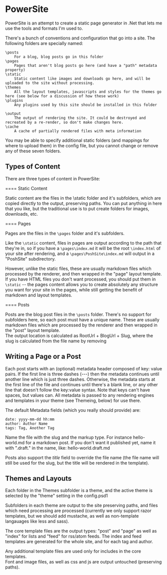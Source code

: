 ﻿PowerSite
=========

PowerSite is an attempt to create a static page generator in .Net that lets me use the tools and formats I'm used to.

There's a bunch of conventions and configuration that go into a site. The following folders are specially named:


    \posts
        For a blog, blog posts go in this folder
    \pages
        Pages that aren't blog posts go here (and have a "path" metadata property)
    \static
        Static content like images and downloads go here, and will be uploaded to the site without processing.
    \themes
        All the layout templates, javascripts and styles for the themes go here (see below for a discussion of how these work)
    \plugins
        Any plugins used by this site should be installed in this folder

    \output
        The output of rendering the site. It could be destroyed and recreated by a re-render, so don't make changes here.
    \cache
        A cache of partially rendered files with meta information

You may be able to specify additional static folders (and mappings for where to upload them) in the config file, but you cannot change or remove any of these seven folders.


Types of Content
----------------

There are three types of content in PowerSite:

==== Static Content

Static content are the files in the \static folder and it's subfolders, which are copied directly to the output, preserving paths. 
You can put anything in here that you like, but the traditional use is to put create folders for images, downloads, etc.


==== Pages

Pages are the files in the `\pages` folder and it's subfolders. 

Like the `\static` content, files in pages are output according to the path that they're in, 
so if you have a `\pages\index.md` it will be the root `\index.html` of your site after rendering, 
and a `\pages\PoshSite\index.md` will output in a "PoshSite" subdirectory.

However, unlike the static files, these are usually markdown files which processed by the renderer, 
and then wrapped in the "page" layout template. If you have HTML files you don't want processed, 
you should put them in `\static`  -- the pages content allows you to create absolutely any structure 
you want for your site in the pages, while still getting the benefit of markdown and layout templates.


==== Posts

Posts are the blog post files in the `\posts` folder.  There's no support for subfolders here, so each post must have a unique name.
These are usually markdown files which are processed by the renderer and then wrapped in the "post" layout template.  
The output location is calculated as RootUrl + BlogUrl + Slug, where the slug is calculated from the file name by removing 

Writing a Page or a Post
------------------------

Each post starts with an (optional) metadata header composed of key: value pairs. If the first line is three dashes 
(---) then the metadata continues until another line which is just three dashes. Otherwise, the metadata starts at 
the first line of the file and continues until there's a blank line, or any other line that doesn't follow the 
key:value syntax. Note that keys can't have spaces, but values can.  All metadata is passed to any rendering engines 
and templates in your theme (see Themeing, below) for use there.

The default Metadata fields (which you really should provide) are:

    date: yyyy-mm-dd hh:mm
    author: Author Name
    tags: Tag, Another Tag

Name the file with the slug and the markup type. For instance hello-world.md for a markdown post.
If you don't want it published yet, name it with ".draft." in the name, like: hello-world.draft.md

Posts also support the *title* field to override the file name (the file name will still be used for the slug, 
but the title will be rendered in the template).

Themes and Layouts
------------------

Each folder in the Themes subfolder is a theme, and the active theme is selected by the "theme" setting in the config.psd1

Subfolders in each theme are output to the site preserving paths, and files which need processing are processed
(currently we only support razor templates, but we should add mustache, as well as non-template langauages like less and sass).

The core template files are the output types: "post" and "page" as well as "index" for lists and "feed" for rss/atom feeds.
The index and feed templates are generated for the whole site, and for each tag and author.

Any additional template files are used only for includes in the core templates.  
Font and image files, as well as css and js are output untouched (preserving paths).
